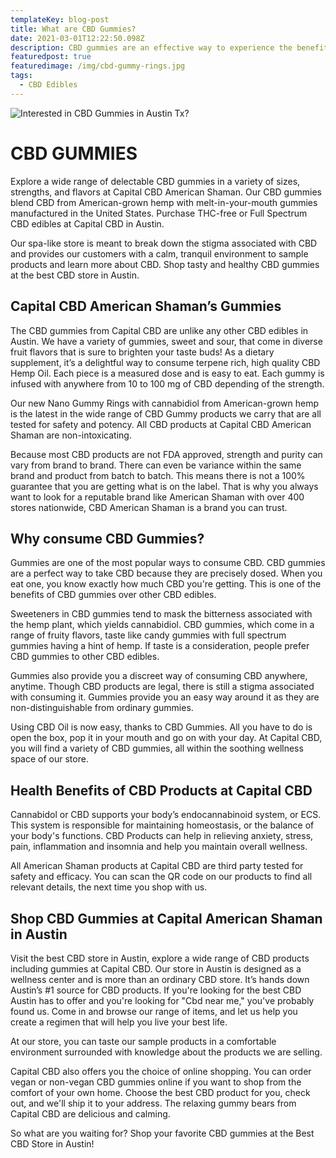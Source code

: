 ```yaml
---
templateKey: blog-post
title: What are CBD Gummies?
date: 2021-03-01T12:22:50.098Z
description: CBD gummies are an effective way to experience the benefits of CBD Oil.
featuredpost: true
featuredimage: /img/cbd-gummy-rings.jpg
tags:
  - CBD Edibles
---
```

![Interested in CBD Gummies in Austin Tx?](/img/cbd-gummy-rings.jpg)

# CBD GUMMIES

Explore a wide range of delectable CBD gummies in a variety of sizes, strengths, and flavors at Capital CBD American Shaman. Our CBD gummies blend CBD from American-grown hemp with melt-in-your-mouth gummies manufactured in the United States. Purchase THC-free or Full Spectrum CBD edibles at Capital CBD in Austin. 

Our spa-like store is meant to break down the stigma associated with CBD and provides our customers with a calm, tranquil environment to sample products and learn more about CBD. Shop tasty and healthy CBD gummies at the best CBD store in Austin.

## Capital CBD American Shaman’s Gummies 

The CBD gummies from Capital CBD are unlike any other CBD edibles in Austin. We have a variety of gummies, sweet and sour, that come in diverse fruit flavors that is sure to brighten your taste buds! As a dietary supplement, it’s a delightful way to consume terpene rich, high quality CBD Hemp Oil. Each piece is a measured dose and is easy to eat. Each gummy is infused with anywhere from 10 to 100 mg of CBD depending of the strength. 

Our new Nano Gummy Rings with cannabidiol from American-grown hemp is the latest in the wide range of CBD Gummy products we carry that are all tested for safety and potency. All CBD products at Capital CBD American Shaman are non-intoxicating.

Because most CBD products are not FDA approved, strength and purity can vary from brand to brand.  There can even be variance within the same brand and product from batch to batch.  This means there is not a 100% guarantee that you are getting what is on the label. That is why you always want to look for a reputable brand like American Shaman with over 400 stores nationwide, CBD American Shaman is a brand you can trust. 

## Why consume CBD Gummies? 

Gummies are one of the most popular ways to consume CBD. CBD gummies are a perfect way to take CBD because they are precisely dosed. When you eat one, you know exactly how much CBD you're getting. This is one of the benefits of CBD gummies over other CBD edibles.

Sweeteners in CBD gummies tend to mask the bitterness associated with the hemp plant, which yields cannabidiol. CBD gummies, which come in a range of fruity flavors, taste  like candy gummies with full spectrum gummies having a hint of hemp. If taste is a consideration, people prefer CBD gummies to other CBD edibles.

Gummies also provide you a discreet way of consuming CBD anywhere, anytime. Though CBD products are legal, there is still a stigma associated with consuming it. Gummies provide you an easy way around it as they are non-distinguishable from ordinary gummies.

Using CBD Oil is now easy, thanks to CBD Gummies. All you have to do is open the box, pop it in your mouth and go on with your day. At Capital CBD, you will find a variety of CBD gummies, all within the soothing wellness space of our store.

## Health Benefits of CBD Products at Capital CBD

Cannabidol or CBD supports your body’s endocannabinoid system, or ECS. This system is responsible for maintaining homeostasis, or the balance of your body's functions. CBD Products can help in relieving anxiety, stress, pain, inflammation and insomnia and help you maintain overall wellness.

 All American Shaman products at Capital CBD are third party tested for safety and efficacy. You can scan the QR code on our products to find all relevant details, the next time you shop with us.

## Shop CBD Gummies at Capital American Shaman in Austin

Visit the best CBD store in Austin, explore a wide range of CBD products including gummies at Capital CBD. Our store in Austin is designed as a wellness center and is more than an ordinary CBD store. It’s hands down Austin’s #1 source for CBD products. If you're looking for the best CBD Austin has to offer and you're looking for "Cbd near me," you've probably found us. Come in and browse our range of items, and let us help you create a regimen that will help you live your best life.

At our store, you can taste our sample products in a comfortable environment surrounded with knowledge about the products we are selling.

Capital CBD also offers you the choice of online shopping. You can order vegan or non-vegan CBD gummies online if you want to shop from the comfort of your own home. Choose the best CBD product for you, check out, and we'll ship it to your address. The relaxing gummy bears from Capital CBD are delicious and calming.

So what are you waiting for? Shop your favorite CBD gummies at the Best CBD Store in Austin!